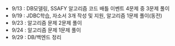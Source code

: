 - 9/13 : DB모델링, SSAFY 알고리즘 코드 배틀 이벤트 4문제 중 3문제 풀이
- 9/19 : JDBC학습, 자소서 3개 작성 및 지원, 알고리즘 1문제 풀이(동전)
- 9/23 : 알고리즘 문제 2문제 풀이
- 9/24 : 알고리즘 문제 1문제 풀이
- 9/29 : DB/백엔드 정리

